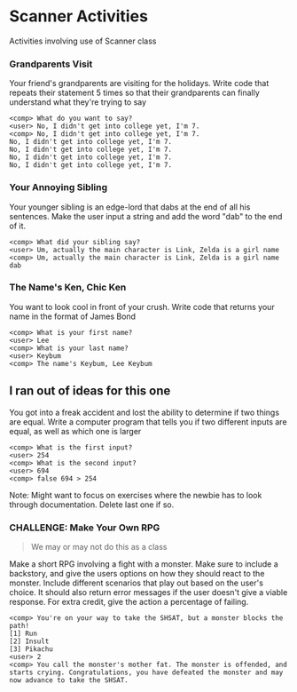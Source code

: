 # Scanner Activities
Activities involving use of Scanner class

### Grandparents Visit
Your friend's grandparents are visiting for the holidays. Write code that repeats their statement 5 times so that their grandparents can finally understand what they're trying to say
```
<comp> What do you want to say?
<user> No, I didn't get into college yet, I'm 7.
<comp> No, I didn't get into college yet, I'm 7.
No, I didn't get into college yet, I'm 7.
No, I didn't get into college yet, I'm 7.
No, I didn't get into college yet, I'm 7.
No, I didn't get into college yet, I'm 7.
```

### Your Annoying Sibling
Your younger sibling is an edge-lord that dabs at the end of all his sentences. Make the user input a string and add the word "dab" to the end of it.
```
<comp> What did your sibling say?
<user> Um, actually the main character is Link, Zelda is a girl name
<comp> Um, actually the main character is Link, Zelda is a girl name dab
```

### The Name's Ken, Chic Ken
You want to look cool in front of your crush. Write code that returns your name in the format of James Bond
```
<comp> What is your first name?
<user> Lee
<comp> What is your last name?
<user> Keybum
<comp> The name's Keybum, Lee Keybum
```

## I ran out of ideas for this one
You got into a freak accident and lost the ability to determine if two things are equal. Write a computer program that tells you if two different inputs are equal, as well as which one is larger
```
<comp> What is the first input?
<user> 254
<comp> What is the second input?
<user> 694
<comp> false 694 > 254
```

Note: Might want to focus on exercises where the newbie has to look through documentation. Delete last one if so.

### CHALLENGE: Make Your Own RPG
>We may or may not do this as a class

Make a short RPG involving a fight with a monster. Make sure to include a backstory, and give the users options on how they should react to the monster. Include different scenarios that play out based on the user's choice. It should also return error messages if the user doesn't give a viable response. For extra credit, give the action a percentage of failing.
```
<comp> You're on your way to take the SHSAT, but a monster blocks the path!
[1] Run
[2] Insult
[3] Pikachu
<user> 2
<comp> You call the monster's mother fat. The monster is offended, and starts crying. Congratulations, you have defeated the monster and may now advance to take the SHSAT.
```

